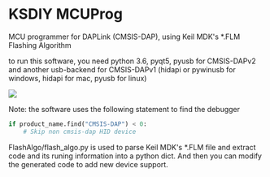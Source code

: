 # KSDIY MCUProg
MCU programmer for DAPLink (CMSIS-DAP), using Keil MDK's *.FLM Flashing Algorithm

to run this software, you need python 3.6, pyqt5, pyusb for CMSIS-DAPv2 and another usb-backend for CMSIS-DAPv1 (hidapi or pywinusb for windows, hidapi for mac, pyusb for linux)

![](https://github.com/Kevincoooool/KS_PyQt5/tree/main/DAP_Download/ScreenShot.jpg)

Note: the software uses the following statement to find the debugger
``` python 
if product_name.find("CMSIS-DAP") < 0:
    # Skip non cmsis-dap HID device
```

FlashAlgo/flash_algo.py is used to parse Keil MDK's *.FLM file and extract code and its runing information into a python dict. And then you can modify the generated code to add new device support.
